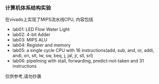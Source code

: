 ### 计算机体系结构实验
在vivado上实现了MIPS流水线CPU, 内容包括    
* lab01: LED Flow Water Light
* lab02: 4-bit Adder
* lab03: MIPS ALU
* lab04: Register and memory
* lab05: a single cycle CPU with 16 instructions(add, sub, and, or, addi, andi, ori, slt, lw, sw, beq, j, jal, jr, sll, srl)
* lab06: pipelining with stall, forwarding, predict-not-taken and 31 instructions  

仅供参考,请勿抄袭  
